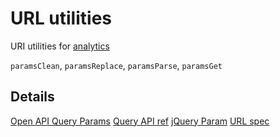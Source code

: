 # URL utilities

URI utilities for [analytics](https://www.npmjs.com/package/analytics)

`paramsClean`, `paramsReplace`, `paramsParse`, `paramsGet`

## Details

[Open API Query Params](https://github.com/OAI/OpenAPI-Specification/issues/1706)
[Query API ref](https://docs.directus.io/api/reference.html#filtering)
[jQuery Param](https://api.jquery.com/jquery.param/)
[URL spec](https://url.spec.whatwg.org/#url-query-string)
[](https://www.moesif.com/blog/technical/api-design/REST-API-Design-Best-Practices-for-Parameters-and-Query-String-Usage/#)
